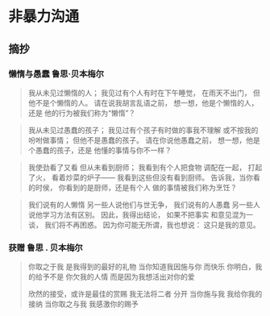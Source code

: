 # 非暴力沟通

## 摘抄

### 懒惰与愚蠢  鲁思·贝本梅尔

> 我从未见过懒惰的人；
> 我见过有个人有时在下午睡觉，
> 在雨天不出门，
> 但他不是个懒惰的人。
> 请在说我胡言乱语之前，
> 想一想，他是个懒惰的人，还是
> 他的行为被我们称为“懒惰”？


> 我从未见过愚蠢的孩子；
> 我见过有个孩子有时做的事我不理解
> 或不按我的吩咐做事情；
> 但他不是愚蠢的孩子。
> 请在你说他愚蠢之前，
> 想一想，他是个愚蠢的孩子，还是
> 他懂的事情与你不一样？


> 我使劲看了又看
> 但从未看到厨师；
> 我看到有个人把食物
> 调配在一起，
> 打起了火，
> 看着炒菜的炉子——
> 我看到这些但没有看到厨师。
> 告诉我，当你看的时侯，
> 你看到的是厨师，还是有个人
> 做的事情被我们称为烹饪？


> 我们说有的人懒惰
> 另一些人说他们与世无争，
> 我们说有的人愚蠢
> 另一些人说他学习方法有区别。
> 因此，我得出结论，
> 如果不把事实
> 和意见混为一谈，
> 我们将不再困惑。
> 因为你可能无所谓，我也想说：
> 这只是我的意见。

### 获赠 鲁思 . 贝本梅尔

> 你取之于我
> 是我得到的最好的礼物
> 当你知道我因施与你
> 而快乐
> 你明白，我的给予不是
> 你欠我的人情
> 而是因为我想活出对你的爱
> 
> 欣然的接受，或许是最佳的赏赐
> 我无法将二者
> 分开
> 当你施与我
> 我给你我的接纳
> 当你取之与我
> 我感激你的赐予
